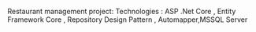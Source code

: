 Restaurant management project:
Technologies : ASP .Net Core , Entity Framework Core , Repository Design Pattern , Automapper,MSSQL Server
